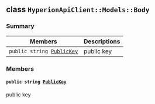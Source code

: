 ## class `HyperionApiClient::Models::Body` 

### Summary

 Members                        | Descriptions                                
--------------------------------|---------------------------------------------
`public string `[`PublicKey`](#class_hyperion_api_client_1_1_models_1_1_body_1acc6ca52888303fcc5c17b4882570ab2d) | public key

### Members

#### `public string `[`PublicKey`](#class_hyperion_api_client_1_1_models_1_1_body_1acc6ca52888303fcc5c17b4882570ab2d) 

public key

